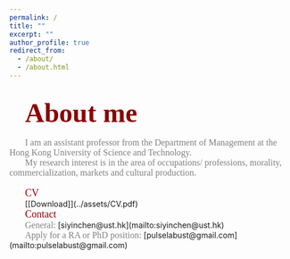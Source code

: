 ```yaml
---
permalink: /
title: ""
excerpt: ""
author_profile: true
redirect_from: 
  - /about/
  - /about.html
---   
```

<br/>  
&emsp;&emsp;<font color=DarkRed size=7 face="Cooper"><b>About me</b></font>
<br/>
<br/>
&emsp;&emsp;<font color=gray size=3 face="Calibri">I am an assistant professor from the Department of Management at the Hong Kong University of Science and Technology.</font>
<br/>   
&emsp;&emsp;<font color=gray size=3 face="Calibri">My research interest is in the area of occupations/ professions, morality, commercialization, markets and cultural production. </font>
<br/>  
<br/>  
&emsp;&emsp;<font color=DarkRed size=4 face="Cooper">CV</font>
<br/>
&emsp;&emsp;[[Download]](../assets/CV.pdf)
<br/>
&emsp;&emsp;<font color=DarkRed size=4 face="Cooper">Contact</font>
<br/>
&emsp;&emsp;<font color=gray size=3 face="Calibri">General:</font> [siyinchen@ust.hk](mailto:siyinchen@ust.hk)
<br/>
&emsp;&emsp;<font color=gray size=3 face="Calibri">Apply for a RA or PhD position:</font>  [pulselabust@gmail.com](mailto:pulselabust@gmail.com)
